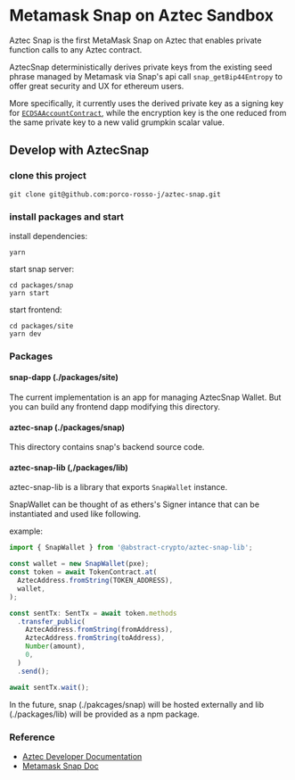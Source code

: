 # Metamask Snap on Aztec Sandbox

Aztec Snap is the first MetaMask Snap on Aztec that enables private function calls to any Aztec contract.

AztecSnap deterministically derives private keys from the existing seed phrase managed by Metamask via Snap's api call `snap_getBip44Entropy` to offer great security and UX for ethereum users.

More specifically, it currently uses the derived private key as a signing key for [`ECDSAAccountContract`](https://github.com/AztecProtocol/aztec-packages/blob/aztec-packages-v0.24.0/yarn-project/accounts/src/ecdsa/account_contract.ts), while the encryption key is the one reduced from the same private key to a new valid grumpkin scalar value.

## Develop with AztecSnap

### clone this project

```shell
git clone git@github.com:porco-rosso-j/aztec-snap.git
```

### install packages and start

install dependencies:

```shell
yarn
```

start snap server:

```shell
cd packages/snap
yarn start
```

start frontend:

```shell
cd packages/site
yarn dev
```

### Packages

#### snap-dapp (./packages/site)

The current implementation is an app for managing AztecSnap Wallet. But you can build any frontend dapp modifying this directory.

#### aztec-snap (./packages/snap)

This directory contains snap's backend source code.

#### aztec-snap-lib (,/packages/lib)

aztec-snap-lib is a library that exports `SnapWallet` instance.

SnapWallet can be thought of as ethers's Signer intance that can be instantiated and used like following.

example:

```javascript
import { SnapWallet } from '@abstract-crypto/aztec-snap-lib';

const wallet = new SnapWallet(pxe);
const token = await TokenContract.at(
  AztecAddress.fromString(TOKEN_ADDRESS),
  wallet,
);

const sentTx: SentTx = await token.methods
  .transfer_public(
    AztecAddress.fromString(fromAddress),
    AztecAddress.fromString(toAddress),
    Number(amount),
    0,
  )
  .send();

await sentTx.wait();
```

In the future, snap (./pakcages/snap) will be hosted externally and lib (./packages/lib) will be provided as a npm package.

### Reference

- [Aztec Developer Documentation](https://docs.aztec.network/)
- [Metamask Snap Doc](https://docs.metamask.io/snaps/)

```

```
